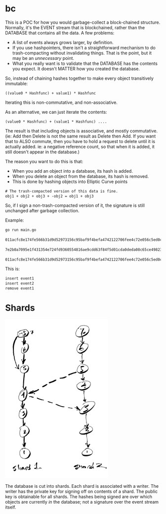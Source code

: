 # bc

This is a POC for how you would garbage-collect a block-chained structure.
Normally, it's the EVENT stream that is blockchained, rather than the DATABASE
that contains all the data.  A few problems:

- A list of events always grows larger, by definition.
- If you use hashpointers, there isn't a straightforward mechanism to do trash-compacting without invalidating things.  That is the point, but it may be an _unnecessary_ point.
- What you really want is to validate that the DATABASE has the contents you expect.  It doesn't MATTER how you created the database.

So, instead of chaining hashes together to make every object transitively immutable:

```
((value0 * Hashfunc) + value1) * Hashfunc
```
Iterating this is non-commutative, and non-associative.


As an alternative, we can just iterate the contents:

```
(value0 * Hashfunc) + (value1 * Hashfunc) ....
```

The result is that including objects is associative, and mostly commutative.  (ie: Add then Delete is not the same result as Delete then Add.  If you want that to ALSO commute, then you have to hold a request to delete until it is actually added.  ie: a negative reference count, so that when it is added, it still doesn't appear in the database.)

The reason you want to do this is that:

- When you add an object into a database, its hash is added.
- When you delete an object from the database, its hash is removed.
- This is done by hashing objects into Elliptic Curve points


```
# The trash-compacted version of this data is fine.
obj1 + obj2 + obj3 + -obj2 = obj1 + obj3
```

So, if I sign a non-trash-compacted version of it, the signature is still unchanged after garbage collection.

Example:

```
go run main.go

011acfc8e174fe566b31d9d52973156c95baf9f4befa4742122706fee4c72e056c5ed0c098ef2ed8ee7dfc180f2eae2716fa5aa18a22a395d49a75a5c31da134cd46,3b0c5b1358ec4dfef20f26854df8afcca10ebad5776f23fad79404cb2c33db4a9795804925104f6718c27c2bc328295d75b19dc5ee4770030baef1a5261f9e4dd2

7e2b0a7095e1f431354e724fd9360554816ae9cdd63f84f5d01cda0deda08c65ce49823d14f4bbbe196840fec31fe66fee1939a638bc569fc3507e2970deca1f4b,9958ab798e7955c0c8db51a7925da800a9840e454f6fef9713bd0f1e760b1817da2f00ecd4fa1ac6f98441b89135d5609012719ed4e6ea277c11f58af08dcf5967

011acfc8e174fe566b31d9d52973156c95baf9f4befa4742122706fee4c72e056c5ed0c098ef2ed8ee7dfc180f2eae2716fa5aa18a22a395d49a75a5c31da134cd46,3b0c5b1358ec4dfef20f26854df8afcca10ebad5776f23fad79404cb2c33db4a9795804925104f6718c27c2bc328295d75b19dc5ee4770030baef1a5261f9e4dd2
```

This is:

```
insert event1
insert event2
remove event1
```

# Shards

![shards.png](shards.png)

The database is cut into shards.  Each shard is associated with a writer. The writer has the private key for signing off on contents of a shard.  The public key is obtainable for all shards.  The hashes being signed are over which objects are currently _in_ the database; not a signature over the event stream itself.
